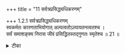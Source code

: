 +++
title = "11 सर्वत्रप्रसिद्ध्यधिकरणम्"

+++
1.2.1 सर्वत्रप्रसिद्ध्यधिकरणम्  
स्वकर्मतः कारणताभियोगात् अल्पत्वतोऽल्पायतनत्वतश्च ।  
सर्वं समाशङ्क्य निरास जीवं प्रसिद्धितस्तद्गुणतः स्मृतेश्च ॥ 21 ॥

<details><summary>टीका</summary>

1.2.1 सर्वत्रप्रसिद्ध्यधिकरणम् Having raised the doubt that it is only जीव or the soul that is the efficient cause of the world through its past merits and demirts, and the word आत्मन् in the उपनिषदिc texts refer to जीव only as they convey it to be of minute size and as having small abode, the author of the सूत्र-s rejects it on the grounds that the qualities well - known to denote Brahman are set forth with reference to the cause of the world and that the qualities mentioned are applicable only to Brahman and that the स्मृति text declares Brahman to be the cause of the world.
</details>

